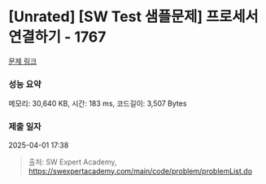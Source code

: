# [Unrated] [SW Test 샘플문제] 프로세서 연결하기 - 1767 

[문제 링크](https://swexpertacademy.com/main/code/problem/problemDetail.do?contestProbId=AV4suNtaXFEDFAUf) 

### 성능 요약

메모리: 30,640 KB, 시간: 183 ms, 코드길이: 3,507 Bytes

### 제출 일자

2025-04-01 17:38



> 출처: SW Expert Academy, https://swexpertacademy.com/main/code/problem/problemList.do